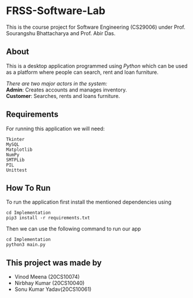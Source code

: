 # FRSS-Software-Lab
This is the course project for Software Engineering (CS29006) under Prof. Sourangshu Bhattacharya and Prof. Abir Das.

## About
This is a desktop application programmed using *Python* which can be used as a platform where people can search, rent and loan furniture. 

*There are two major actors in the system:* <br>
**Admin**: Creates accounts and manages inventory. <br>
**Customer**: Searches, rents and loans furniture.

## Requirements
For running this application we will need:
```
Tkinter
MySQL
Matplotlib
NumPy
SMTPLib
PIL
Unittest
```

## How To Run
To run the application first install the mentioned dependencies using
```
cd Implementation
pip3 install -r requirements.txt
```
Then we can use the following command to run our app
```
cd Implementation
python3 main.py
```

## This project was made by
- Vinod Meena (20CS10074)
- Nirbhay Kumar (20CS10040)
- Sonu Kumar Yadav(20CS10061)
